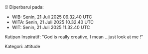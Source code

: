 ⏰ Diperbarui pada:
- WIB: Senin, 21 Juli 2025 09.32.40 UTC
- WITA: Senin, 21 Juli 2025 10.32.40 UTC
- WIT: Senin, 21 Juli 2025 11.32.40 UTC

Kutipan Inspiratif:
"God is really creative, I mean ...just look at me !"


Kategori: attitude

